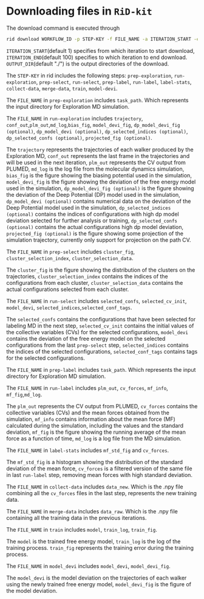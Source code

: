 # Downloading files in `RiD-kit`

The download command is executed through
```bash
rid download WORKFLOW_ID -p STEP-KEY -f FILE_NAME -a ITERATION_START -e ITERATION_END -o OUTPUT_DIR
```

`ITERATION_START`(default 1) specifies from which iteration to start download, `ITERATION_END`(default 100) specifies to which iteration to end download. `OUTPUT_DIR`(default "./") is the output directories of the download.

The `STEP-KEY` in rid includes the following steps: `prep-exploration`, `run-exploration`, `prep-select`, `run-select`, `prep-label`, `run-label`, `label-stats`, `collect-data`, `merge-data`, `train`, `model-devi`.

The `FILE_NAME` in `prep-exploration` includes `task_path`. Which represents the input directory for Exploration MD simulation.

The `FILE_NAME` in `run-exploration` includes `trajectory`, `conf_out`,`plm_out`,`md_log`,`bias_fig`, `model_devi_fig`, `dp_model_devi_fig (optional)`, `dp_model_devi (optional)`, `dp_selected_indices (optional)`, `dp_selected_confs (optional)`, `projected_fig (optional)`.

The `trajectory` represents the trajectories of each walker produced by the Exploration MD, `conf_out` represents the last frame in the trajectories and will be used in the next iteration, `plm_out` represents the CV output from PLUMED, `md_log` is the log file from the molecular dynamics simulation, `bias_fig` is the figure showing the biasing potential used in the simulation, `model_devi_fig` is the figure showing the deviation of the free energy model used in the simulation, `dp_model_devi_fig (optional)` is the figure showing the deviation of the Deep Potential (DP) model used in the simulation, `dp_model_devi (optional)` contains numerical data on the deviation of the Deep Potential model used in the simulation, `dp_selected_indices (optional)` contains the indices of configurations with high dp model deviation selected for further analysis or training, `dp_selected_confs (optional)` contains the actual configurations high dp model deviation, `projected_fig (optional)` is the figure showing some projection of the simulation trajectory, currently only support for projection on the path CV. 

The `FILE_NAME` in `prep-select` includes `cluster_fig`, `cluster_selection_index`, `cluster_selection_data`.

The `cluster_fig`  is the figure showing the distribution of the clusters on the trajectories, `cluster_selection_index` contains the indices of the configurations from each cluster, `cluster_selection_data` contains the actual configurations selected from each cluster.

The `FILE_NAME` in `run-select` includes `selected_confs`, `selected_cv_init`, `model_devi`, `selected_indices`,`selected_conf_tags`.

The `selected_confs` contains the configurations that have been selected for labeling MD in the next step, `selected_cv_init` contains the initial values of the collective variables (CVs) for the selected configurations, `model_devi` contains the deviation of the free energy model on the selected configurations from the last `prep-select` step, `selected_indices` contains the indices of the selected configurations, `selected_conf_tags`  contains tags for the selected configurations. 

The `FILE_NAME` in `prep-label` includes `task_path`. Which represents the input directory for Exploration MD simulation.

The `FILE_NAME` in `run-label` includes `plm_out`, `cv_forces`, `mf_info`, `mf_fig`,`md_log`.

The `plm_out` represents the CV output from PLUMED, `cv_forces` contains the collective variables (CVs) and the mean forces obtained from the simulation, `mf_info` contains information about the mean force (MF) calculated during the simulation, including the values and the standard deviation, `mf_fig` is the figure showing the running average of the mean force as a function of time, `md_log`  is a log file from the MD simulation.

The `FILE_NAME` in `label-stats` includes `mf_std_fig` and `cv_forces`.

The `mf_std_fig` is a histogram showing the distribution of the standard deviation of the mean force, `cv_forces` is a filtered version of the same file in last `run-label` step, removing mean forces with high standard deviation.

The `FILE_NAME` in `collect-data` includes `data_new`. Which is the .npy file combining all the `cv_forces` files in the last step, represents the new training data.

The `FILE_NAME` in `merge-data` includes `data_raw`. Which is the .npy file containing all the training data in the previous iterations.

The `FILE_NAME` in `train` includes `model`, `train_log`, `train_fig`.

The `model` is the trained free energy model, `train_log` is the log of the training process. `train_fig` represents the training error during the training process.

The `FILE_NAME` in `model_devi` includes `model_devi`, `model_devi_fig`.

The `model_devi` is the model deviation on the trajectories of each walker using the newly trained free energy model, `model_devi_fig` is the figure of the model deviation.